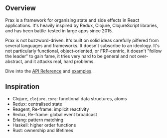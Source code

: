 ## Overview

Prax is a framework for organising state and side effects in React applications.
It's heavily inspired by Redux, Clojure, ClojureScript libraries, and has been
battle-tested in large apps since 2015.

Prax is not buzzword-driven. It's built on solid ideas carefully pilfered from
several languages and frameworks. It doesn't subscribe to an ideology. It's not
particularly functional, object-oriented, or FRP-centric, it doesn't "follow the
leader" to gain fame, it tries very hard to be general and not over-abstract,
and it attacks real, hard problems.

Dive into the [API Reference](api) and [examples](examples).

## Inspiration

* Clojure, `clojure.core`: functional data structures, atoms
* Redux: centralised state
* Reagent, Re-frame: implicit reactivity
* Redux, Re-frame: global event broadcast
* Erlang: pattern matching
* Haskell: higher order functions
* Rust: ownership and lifetimes
